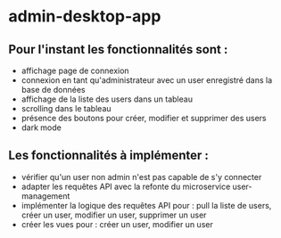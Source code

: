 # admin-desktop-app

## Pour l'instant les fonctionnalités sont : 

- affichage page de connexion
- connexion en tant qu'administrateur avec un user enregistré dans la base de données
- affichage de la liste des users dans un tableau
- scrolling dans le tableau
- présence des boutons pour créer, modifier et supprimer des users
- dark mode

## Les fonctionnalités à implémenter : 

- vérifier qu'un user non admin n'est pas capable de s'y connecter
- adapter les requêtes API avec la refonte du microservice user-management
- implémenter la logique des requêtes API pour : pull la liste de users, créer un user, modifier un user, supprimer un user
- créer les vues pour : créer un user, modifier un user
